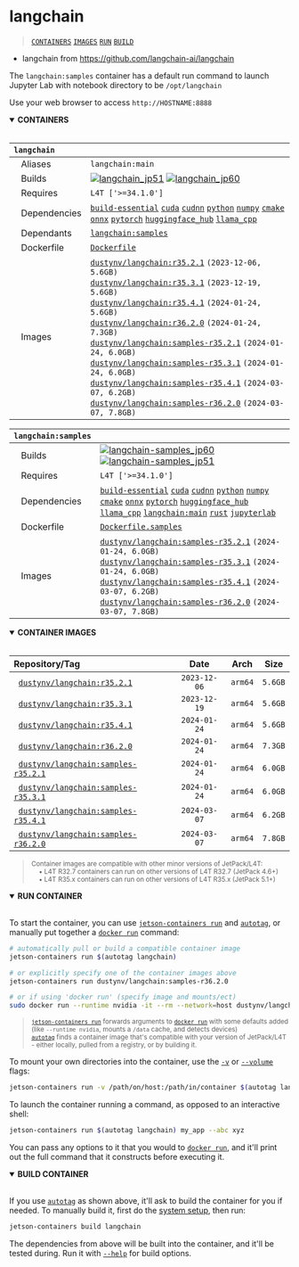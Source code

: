 # langchain

> [`CONTAINERS`](#user-content-containers) [`IMAGES`](#user-content-images) [`RUN`](#user-content-run) [`BUILD`](#user-content-build)


* langchain from https://github.com/langchain-ai/langchain

The `langchain:samples` container has a default run command to launch Jupyter Lab with notebook directory to be `/opt/langchain`

Use your web browser to access `http://HOSTNAME:8888`
<details open>
<summary><b><a id="containers">CONTAINERS</a></b></summary>
<br>

| **`langchain`** | |
| :-- | :-- |
| &nbsp;&nbsp;&nbsp;Aliases | `langchain:main` |
| &nbsp;&nbsp;&nbsp;Builds | [![`langchain_jp51`](https://img.shields.io/github/actions/workflow/status/dusty-nv/jetson-containers/langchain_jp51.yml?label=langchain:jp51)](https://github.com/dusty-nv/jetson-containers/actions/workflows/langchain_jp51.yml) [![`langchain_jp60`](https://img.shields.io/github/actions/workflow/status/dusty-nv/jetson-containers/langchain_jp60.yml?label=langchain:jp60)](https://github.com/dusty-nv/jetson-containers/actions/workflows/langchain_jp60.yml) |
| &nbsp;&nbsp;&nbsp;Requires | `L4T ['>=34.1.0']` |
| &nbsp;&nbsp;&nbsp;Dependencies | [`build-essential`](/packages/build/build-essential) [`cuda`](/packages/cuda/cuda) [`cudnn`](/packages/cuda/cudnn) [`python`](/packages/build/python) [`numpy`](/packages/numpy) [`cmake`](/packages/build/cmake/cmake_pip) [`onnx`](/packages/onnx) [`pytorch`](/packages/pytorch) [`huggingface_hub`](/packages/llm/huggingface_hub) [`llama_cpp`](/packages/llm/llama_cpp) |
| &nbsp;&nbsp;&nbsp;Dependants | [`langchain:samples`](/packages/llm/langchain) |
| &nbsp;&nbsp;&nbsp;Dockerfile | [`Dockerfile`](Dockerfile) |
| &nbsp;&nbsp;&nbsp;Images | [`dustynv/langchain:r35.2.1`](https://hub.docker.com/r/dustynv/langchain/tags) `(2023-12-06, 5.6GB)`<br>[`dustynv/langchain:r35.3.1`](https://hub.docker.com/r/dustynv/langchain/tags) `(2023-12-19, 5.6GB)`<br>[`dustynv/langchain:r35.4.1`](https://hub.docker.com/r/dustynv/langchain/tags) `(2024-01-24, 5.6GB)`<br>[`dustynv/langchain:r36.2.0`](https://hub.docker.com/r/dustynv/langchain/tags) `(2024-01-24, 7.3GB)`<br>[`dustynv/langchain:samples-r35.2.1`](https://hub.docker.com/r/dustynv/langchain/tags) `(2024-01-24, 6.0GB)`<br>[`dustynv/langchain:samples-r35.3.1`](https://hub.docker.com/r/dustynv/langchain/tags) `(2024-01-24, 6.0GB)`<br>[`dustynv/langchain:samples-r35.4.1`](https://hub.docker.com/r/dustynv/langchain/tags) `(2024-03-07, 6.2GB)`<br>[`dustynv/langchain:samples-r36.2.0`](https://hub.docker.com/r/dustynv/langchain/tags) `(2024-03-07, 7.8GB)` |

| **`langchain:samples`** | |
| :-- | :-- |
| &nbsp;&nbsp;&nbsp;Builds | [![`langchain-samples_jp60`](https://img.shields.io/github/actions/workflow/status/dusty-nv/jetson-containers/langchain-samples_jp60.yml?label=langchain-samples:jp60)](https://github.com/dusty-nv/jetson-containers/actions/workflows/langchain-samples_jp60.yml) [![`langchain-samples_jp51`](https://img.shields.io/github/actions/workflow/status/dusty-nv/jetson-containers/langchain-samples_jp51.yml?label=langchain-samples:jp51)](https://github.com/dusty-nv/jetson-containers/actions/workflows/langchain-samples_jp51.yml) |
| &nbsp;&nbsp;&nbsp;Requires | `L4T ['>=34.1.0']` |
| &nbsp;&nbsp;&nbsp;Dependencies | [`build-essential`](/packages/build/build-essential) [`cuda`](/packages/cuda/cuda) [`cudnn`](/packages/cuda/cudnn) [`python`](/packages/build/python) [`numpy`](/packages/numpy) [`cmake`](/packages/build/cmake/cmake_pip) [`onnx`](/packages/onnx) [`pytorch`](/packages/pytorch) [`huggingface_hub`](/packages/llm/huggingface_hub) [`llama_cpp`](/packages/llm/llama_cpp) [`langchain:main`](/packages/llm/langchain) [`rust`](/packages/build/rust) [`jupyterlab`](/packages/jupyterlab) |
| &nbsp;&nbsp;&nbsp;Dockerfile | [`Dockerfile.samples`](Dockerfile.samples) |
| &nbsp;&nbsp;&nbsp;Images | [`dustynv/langchain:samples-r35.2.1`](https://hub.docker.com/r/dustynv/langchain/tags) `(2024-01-24, 6.0GB)`<br>[`dustynv/langchain:samples-r35.3.1`](https://hub.docker.com/r/dustynv/langchain/tags) `(2024-01-24, 6.0GB)`<br>[`dustynv/langchain:samples-r35.4.1`](https://hub.docker.com/r/dustynv/langchain/tags) `(2024-03-07, 6.2GB)`<br>[`dustynv/langchain:samples-r36.2.0`](https://hub.docker.com/r/dustynv/langchain/tags) `(2024-03-07, 7.8GB)` |

</details>

<details open>
<summary><b><a id="images">CONTAINER IMAGES</a></b></summary>
<br>

| Repository/Tag | Date | Arch | Size |
| :-- | :--: | :--: | :--: |
| &nbsp;&nbsp;[`dustynv/langchain:r35.2.1`](https://hub.docker.com/r/dustynv/langchain/tags) | `2023-12-06` | `arm64` | `5.6GB` |
| &nbsp;&nbsp;[`dustynv/langchain:r35.3.1`](https://hub.docker.com/r/dustynv/langchain/tags) | `2023-12-19` | `arm64` | `5.6GB` |
| &nbsp;&nbsp;[`dustynv/langchain:r35.4.1`](https://hub.docker.com/r/dustynv/langchain/tags) | `2024-01-24` | `arm64` | `5.6GB` |
| &nbsp;&nbsp;[`dustynv/langchain:r36.2.0`](https://hub.docker.com/r/dustynv/langchain/tags) | `2024-01-24` | `arm64` | `7.3GB` |
| &nbsp;&nbsp;[`dustynv/langchain:samples-r35.2.1`](https://hub.docker.com/r/dustynv/langchain/tags) | `2024-01-24` | `arm64` | `6.0GB` |
| &nbsp;&nbsp;[`dustynv/langchain:samples-r35.3.1`](https://hub.docker.com/r/dustynv/langchain/tags) | `2024-01-24` | `arm64` | `6.0GB` |
| &nbsp;&nbsp;[`dustynv/langchain:samples-r35.4.1`](https://hub.docker.com/r/dustynv/langchain/tags) | `2024-03-07` | `arm64` | `6.2GB` |
| &nbsp;&nbsp;[`dustynv/langchain:samples-r36.2.0`](https://hub.docker.com/r/dustynv/langchain/tags) | `2024-03-07` | `arm64` | `7.8GB` |

> <sub>Container images are compatible with other minor versions of JetPack/L4T:</sub><br>
> <sub>&nbsp;&nbsp;&nbsp;&nbsp;• L4T R32.7 containers can run on other versions of L4T R32.7 (JetPack 4.6+)</sub><br>
> <sub>&nbsp;&nbsp;&nbsp;&nbsp;• L4T R35.x containers can run on other versions of L4T R35.x (JetPack 5.1+)</sub><br>
</details>

<details open>
<summary><b><a id="run">RUN CONTAINER</a></b></summary>
<br>

To start the container, you can use [`jetson-containers run`](/docs/run.md) and [`autotag`](/docs/run.md#autotag), or manually put together a [`docker run`](https://docs.docker.com/engine/reference/commandline/run/) command:
```bash
# automatically pull or build a compatible container image
jetson-containers run $(autotag langchain)

# or explicitly specify one of the container images above
jetson-containers run dustynv/langchain:samples-r36.2.0

# or if using 'docker run' (specify image and mounts/ect)
sudo docker run --runtime nvidia -it --rm --network=host dustynv/langchain:samples-r36.2.0
```
> <sup>[`jetson-containers run`](/docs/run.md) forwards arguments to [`docker run`](https://docs.docker.com/engine/reference/commandline/run/) with some defaults added (like `--runtime nvidia`, mounts a `/data` cache, and detects devices)</sup><br>
> <sup>[`autotag`](/docs/run.md#autotag) finds a container image that's compatible with your version of JetPack/L4T - either locally, pulled from a registry, or by building it.</sup>

To mount your own directories into the container, use the [`-v`](https://docs.docker.com/engine/reference/commandline/run/#volume) or [`--volume`](https://docs.docker.com/engine/reference/commandline/run/#volume) flags:
```bash
jetson-containers run -v /path/on/host:/path/in/container $(autotag langchain)
```
To launch the container running a command, as opposed to an interactive shell:
```bash
jetson-containers run $(autotag langchain) my_app --abc xyz
```
You can pass any options to it that you would to [`docker run`](https://docs.docker.com/engine/reference/commandline/run/), and it'll print out the full command that it constructs before executing it.
</details>
<details open>
<summary><b><a id="build">BUILD CONTAINER</b></summary>
<br>

If you use [`autotag`](/docs/run.md#autotag) as shown above, it'll ask to build the container for you if needed.  To manually build it, first do the [system setup](/docs/setup.md), then run:
```bash
jetson-containers build langchain
```
The dependencies from above will be built into the container, and it'll be tested during.  Run it with [`--help`](/jetson_containers/build.py) for build options.
</details>
